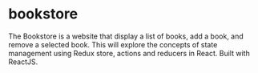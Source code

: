 # bookstore
The Bookstore is a website that display a list of books, add a book, and remove a selected book. This will explore the concepts of state management using Redux store, actions and reducers in React. Built with ReactJS.
